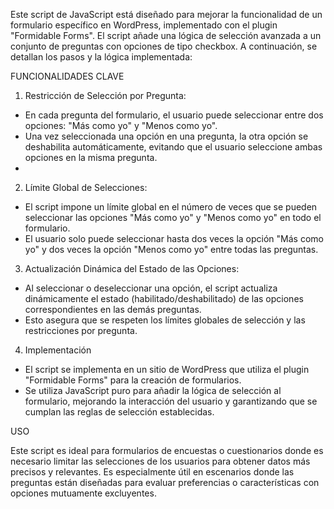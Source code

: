 Este script de JavaScript está diseñado para mejorar la funcionalidad de un formulario específico en WordPress, implementado con el plugin "Formidable Forms". El script añade una lógica de selección avanzada a un conjunto de preguntas con opciones de tipo checkbox. A continuación, se detallan los pasos y la lógica implementada:

FUNCIONALIDADES CLAVE

1. Restricción de Selección por Pregunta:

- En cada pregunta del formulario, el usuario puede seleccionar entre dos opciones: "Más como yo" y "Menos como yo".
- Una vez seleccionada una opción en una pregunta, la otra opción se deshabilita automáticamente, evitando que el usuario seleccione ambas opciones en la misma pregunta.
- 
2. Límite Global de Selecciones:

- El script impone un límite global en el número de veces que se pueden seleccionar las opciones "Más como yo" y "Menos como yo" en todo el formulario.
- El usuario solo puede seleccionar hasta dos veces la opción "Más como yo" y dos veces la opción "Menos como yo" entre todas las preguntas.

3. Actualización Dinámica del Estado de las Opciones:

- Al seleccionar o deseleccionar una opción, el script actualiza dinámicamente el estado (habilitado/deshabilitado) de las opciones correspondientes en las demás preguntas.
- Esto asegura que se respeten los límites globales de selección y las restricciones por pregunta.

4. Implementación

- El script se implementa en un sitio de WordPress que utiliza el plugin "Formidable Forms" para la creación de formularios.
- Se utiliza JavaScript puro para añadir la lógica de selección al formulario, mejorando la interacción del usuario y garantizando que se cumplan las reglas de selección establecidas.

USO

Este script es ideal para formularios de encuestas o cuestionarios donde es necesario limitar las selecciones de los usuarios para obtener datos más precisos y relevantes. Es especialmente útil en escenarios donde las preguntas están diseñadas para evaluar preferencias o características con opciones mutuamente excluyentes.
